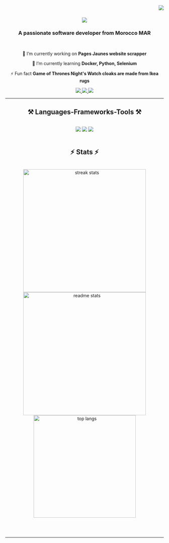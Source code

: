 <!--
## Hi there 👋
-->
<img align="right" src="https://visitor-badge.laobi.icu/badge?page_id=ImadEddine99.ImadEddine99" />

<h1 align="center">
    <img src="https://readme-typing-svg.herokuapp.com/?font=Righteous&size=35&center=true&vCenter=true&width=500&height=70&duration=4000&lines=Hi+There!+👋;+I'm+Imad-eddine+SIHAM!;" />
</h1>

<h3 align="center">A passionate software developer from Morocco MAR</h3>

<br/>

<div align="center">
 
 🔭 I’m currently working on **Pages Jaunes website scrapper**
 
 🌱 I’m currently learning **Docker, Python, Selenium**

<!--💬 Ask me about **Node.js, React, Firebase... or anything [here](https://github.com/ImadEddine99/ImadEddine99/issues)**-->

⚡ Fun fact **Game of Thrones Night's Watch cloaks are made from Ikea rugs**

 </div>
 <div align="center">
   <a href="mailto:imad.eddine.siham.99@gmail.com">
    <img src="https://img.shields.io/badge/Gmail-333333?style=for-the-badge&logo=gmail&logoColor=red" />
  </a>
  <a href="https://linkedin.com/in/imad-eddine-siham" >
    <img src="https://img.shields.io/badge/LinkedIn-0077B5?style=for-the-badge&logo=linkedin&logoColor=white"  />
  </a>
<a href="https://imadeddine99.github.io/portfolio/" >
     <img src="https://img.shields.io/badge/Portfolio-FF5722?style=for-the-badge&logo=todoist&logoColor=white" target="_blank" /> <!-- sqlite, safari, google-chrome are other good icon options -->
  </a>
   
 </div>
 <hr/>
 
<h2 align="center">⚒️ Languages-Frameworks-Tools ⚒️</h2>
<br/>
<div align="center">
    <img src="https://skillicons.dev/icons?i=react,bootstrap,mui,html,css,vscode,github,git" />
    <img src="https://skillicons.dev/icons?i=python,javascript,firebase,c,java,mysql,flutter,dart,dotnet" />
    <img src="https://skillicons.dev/icons?i=cpp,mysql,androidstudio,cs,django,postgres,postman,php	" />
    
</div>
<!-- add 
figma,tailwind,r,nodejs,typescript,express,mongodb,nextjs,flask
-->
<br/>

<h2 align="center">⚡ Stats ⚡</h2>
<br>
<div align=center>
  <img width=390 src="https://github-readme-streak-stats-salesp07.vercel.app/?user=ImadEddine99&count_private=true&theme=react&border_radius=10" alt="streak stats"/>
  <img width=390 src="https://github-readme-stats-salesp07.vercel.app/api?username=ImadEddine99&count_private=true&show_icons=true&theme=react&rank_icon=github&border_radius=10" alt="readme stats" />
  <br/>
  <img width=325 align="center" src="https://github-readme-stats-salesp07.vercel.app/api/top-langs/?username=ImadEddine99&hide=HTML&langs_count=8&layout=compact&theme=react&border_radius=10&size_weight=0.5&count_weight=0.5&exclude_repo=github-readme-stats" alt="top langs" />
</div>

<br/><br/>

<hr/>

<br/>
<br/>
<!--
<div align="center">
<a href='https://ko-fi.com/V7V4RAK9C' target='_blank'><img height='64' style='border:0px;height:64px;' src='https://storage.ko-fi.com/cdn/kofi1.png?v=3' border='0' alt='Buy Me a Coffee at ko-fi.com' /></a>
</div>
-->
<br/>
<!--
**ImadEddine99/ImadEddine99** is a ✨ _special_ ✨ repository because its `README.md` (this file) appears on your GitHub profile.

Here are some ideas to get you started:

- 🔭 I’m currently working on ...
- 🌱 I’m currently learning ...
- 👯 I’m looking to collaborate on ...
- 🤔 I’m looking for help with ...
- 💬 Ask me about ...
- 📫 How to reach me: ...
- 😄 Pronouns: ...
- ⚡ Fun fact: ...
-->
